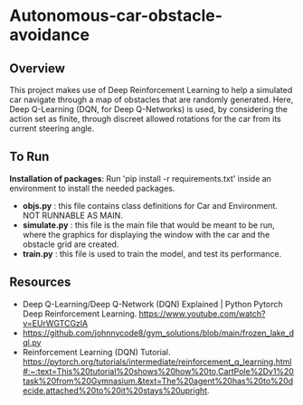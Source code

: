 # Autonomous-car-obstacle-avoidance

## Overview

This project makes use of Deep Reinforcement Learning to help a simulated car navigate through a map of obstacles that are randomly generated.
Here, Deep Q-Learning (DQN, for Deep Q-Networks) is used, by considering the action set as finite, through discreet allowed rotations for the car from its current steering angle.

## To Run

**Installation of packages**: Run 'pip install -r requirements.txt' inside an environment to install the needed packages.

- **objs.py** : this file contains class definitions for Car and Environment. NOT RUNNABLE AS MAIN.
- **simulate.py** : this file is the main file that would be meant to be run, where the graphics for displaying the window with the car and the obstacle grid are created.
- **train.py** : this file is used to train the model, and test its performance.

## Resources

- Deep Q-Learning/Deep Q-Network (DQN) Explained | Python Pytorch Deep Reinforcement Learning. https://www.youtube.com/watch?v=EUrWGTCGzlA
- https://github.com/johnnycode8/gym_solutions/blob/main/frozen_lake_dql.py
- Reinforcement Learning (DQN) Tutorial. https://pytorch.org/tutorials/intermediate/reinforcement_q_learning.html#:~:text=This%20tutorial%20shows%20how%20to,CartPole%2Dv1%20task%20from%20Gymnasium.&text=The%20agent%20has%20to%20decide,attached%20to%20it%20stays%20upright.